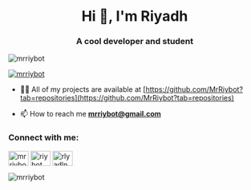 <h1 align="center">Hi 👋, I'm Riyadh</h1>
<h3 align="center">A cool developer and student</h3>

<p align="left"> <img src="https://komarev.com/ghpvc/?username=mrriybot&label=Profile%20views&color=0e75b6&style=flat" alt="mrriybot" /> </p>

<p align="left"> <a href="https://github.com/ryo-ma/github-profile-trophy"><img src="https://github-profile-trophy.vercel.app/?username=mrriybot" alt="mrriybot" /></a> </p>

- 👨‍💻 All of my projects are available at [https://github.com/MrRiybot?tab=repositories](https://github.com/MrRiybot?tab=repositories)

- 📫 How to reach me **mrriybot@gmail.com**

<h3 align="left">Connect with me:</h3>
<p align="left">
<a href="https://twitter.com/mrriybot" target="blank"><img align="center" src="https://raw.githubusercontent.com/rahuldkjain/github-profile-readme-generator/master/src/images/icons/Social/twitter.svg" alt="mrriybot" height="30" width="40" /></a>
<a href="https://kaggle.com/riybot" target="blank"><img align="center" src="https://raw.githubusercontent.com/rahuldkjain/github-profile-readme-generator/master/src/images/icons/Social/kaggle.svg" alt="riybot" height="30" width="40" /></a>
<a href="https://www.youtube.com/c/rlyadln" target="blank"><img align="center" src="https://raw.githubusercontent.com/rahuldkjain/github-profile-readme-generator/master/src/images/icons/Social/youtube.svg" alt="rlyadln" height="30" width="40" /></a>
</p>

<p><img align="center" src="https://github-readme-streak-stats.herokuapp.com/?user=mrriybot&" alt="mrriybot" /></p>
